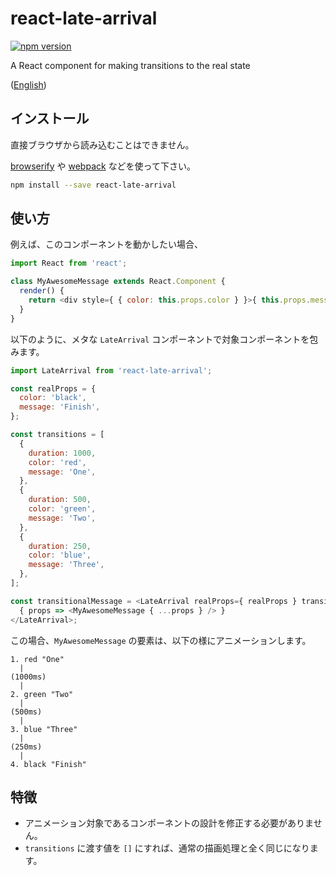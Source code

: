 # react-late-arrival

[![npm version](https://badge.fury.io/js/react-late-arrival.svg)](http://badge.fury.io/js/react-late-arrival)

A React component for making transitions to the real state

([English](https://github.com/kjirou/react-late-arrival))


## インストール

直接ブラウザから読み込むことはできません。

[browserify](https://github.com/substack/node-browserify) や [webpack](https://github.com/webpack/webpack) などを使って下さい。


```bash
npm install --save react-late-arrival
```


## 使い方

例えば、このコンポーネントを動かしたい場合、

```js
import React from 'react';

class MyAwesomeMessage extends React.Component {
  render() {
    return <div style={ { color: this.props.color } }>{ this.props.message }</div>;
  }
}
```

以下のように、メタな `LateArrival` コンポーネントで対象コンポーネントを包みます。

```js
import LateArrival from 'react-late-arrival';

const realProps = {
  color: 'black',
  message: 'Finish',
};

const transitions = [
  {
    duration: 1000,
    color: 'red',
    message: 'One',
  },
  {
    duration: 500,
    color: 'green',
    message: 'Two',
  },
  {
    duration: 250,
    color: 'blue',
    message: 'Three',
  },
];

const transitionalMessage = <LateArrival realProps={ realProps } transitions={ transitions }>
  { props => <MyAwesomeMessage { ...props } /> }
</LateArrival>;
```

この場合、`MyAwesomeMessage` の要素は、以下の様にアニメーションします。

```
1. red "One"
  |
(1000ms)
  |
2. green "Two"
  |
(500ms)
  |
3. blue "Three"
  |
(250ms)
  |
4. black "Finish"
```


## 特徴

- アニメーション対象であるコンポーネントの設計を修正する必要がありません。
- `transitions` に渡す値を `[]` にすれば、通常の描画処理と全く同じになります。
